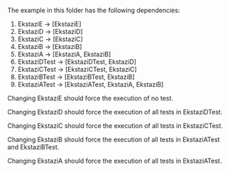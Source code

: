 The example in this folder has the following dependencies:

1. EkstaziE -> [EkstaziE]
2. EkstaziD -> [EkstaziD]
3. EkstaziC -> [EkstaziC]
4. EkstaziB -> [EkstaziB]
5. EkstaziA -> [EkstaziA, EkstaziB]
6. EkstaziDTest -> [EkstaziDTest, EkstaziD]
7. EkstaziCTest -> [EkstaziCTest, EkstaziC]
8. EkstaziBTest -> [EkstaziBTest, EkstaziB]
9. EkstaziATest -> [EkstaziATest, EkstaziA, EkstaziB]

Changing EkstaziE should force the execution of no test.

Changing EkstaziD should force the execution of all tests in EkstaziDTest.

Changing EkstaziC should force the execution of all tests in EkstaziCTest.

Changing EkstaziB should force the execution of all tests in EkstaziATest and EkstaziBTest.

Changing EkstaziA should force the execution of all tests in EkstaziATest.